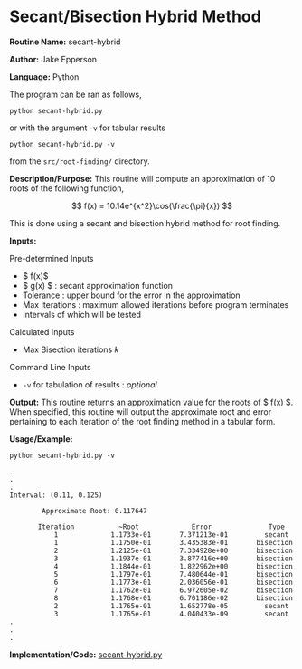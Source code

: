 # Secant/Bisection Hybrid Method

**Routine Name:** secant-hybrid

**Author:** Jake Epperson

**Language:** Python

The program can be ran as follows,

    python secant-hybrid.py

or with the argument `-v` for tabular results

    python secant-hybrid.py -v

from the `src/root-finding/` directory.

**Description/Purpose:** This routine will compute an approximation of 10 roots of the following function,

$$ f(x) = 10.14e^{x^2}\cos(\frac{\pi}{x}) $$

This is done using a secant and bisection hybrid method for root finding.

**Inputs:**

Pre-determined Inputs
- $ f(x)$
- $ g(x) $ : secant approximation function
- Tolerance : upper bound for the error in the approximation
- Max Iterations : maximum allowed iterations before program terminates
- Intervals of which will be tested

Calculated Inputs
- Max Bisection iterations $k$

Command Line Inputs
- `-v` for tabulation of results : *optional*

**Output:** This routine returns an approximation value for the roots of $ f(x) $. When specified, this routine will output the approximate root and error pertaining to each iteration of the root finding method in a tabular form.

**Usage/Example:**

    python secant-hybrid.py -v
```
.
.
.
Interval: (0.11, 0.125)

        Approximate Root: 0.117647

       Iteration           ~Root             Error              Type
           1             1.1733e-01       7.371213e-01         secant
           1             1.1750e-01       3.435383e-01       bisection
           2             1.2125e-01       7.334928e+00       bisection
           3             1.1937e-01       3.877416e+00       bisection
           4             1.1844e-01       1.822962e+00       bisection
           5             1.1797e-01       7.480644e-01       bisection
           6             1.1773e-01       2.036056e-01       bisection
           7             1.1762e-01       6.972605e-02       bisection
           8             1.1768e-01       6.701186e-02       bisection
           2             1.1765e-01       1.652778e-05         secant
           3             1.1765e-01       4.040433e-09         secant
.
.
.
```

**Implementation/Code:** [secant-hybrid.py](../../src/root-finding/secant-hybrid.py)